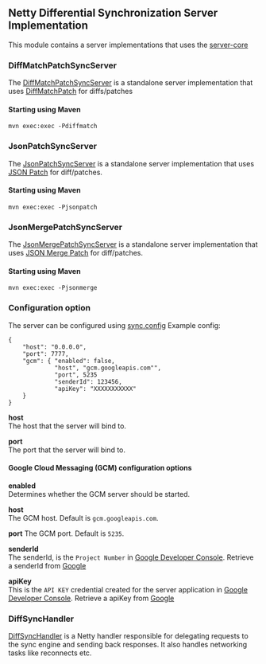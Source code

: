 ## Netty Differential Synchronization Server Implementation
This module contains a server implementations that uses the [server-core](../server-core)

### DiffMatchPatchSyncServer
The [DiffMatchPatchSyncServer](./src/main/java/org/jboss/aerogear/sync/DiffMatchPatchSyncServer.java) is a standalone server implementation
that uses [DiffMatchPatch](../../synchronizers/diffmatchpath) for diffs/patches

#### Starting using Maven

    mvn exec:exec -Pdiffmatch

### JsonPatchSyncServer
The [JsonPatchSyncServer](./src/main/java/org/jboss/aerogear/sync/JsonPatchSyncServer.java) is a standalone 
server implementation that uses [JSON Patch](../..//synchronizers/json-patch) for diff/patches.

#### Starting using Maven

    mvn exec:exec -Pjsonpatch
    
### JsonMergePatchSyncServer
The [JsonMergePatchSyncServer](./src/main/java/org/jboss/aerogear/sync/JsonMergePatchSyncServer.java) is a standalone 
server implementation that uses [JSON Merge Patch](../../synchronizers/json-merge-patch) for diff/patches.

#### Starting using Maven

    mvn exec:exec -Pjsonmerge

### Configuration option
The server can be configured using [sync.config](./src/main/resources/sync.config)
Example config:

    {
        "host": "0.0.0.0",
        "port": 7777,
        "gcm": { "enabled": false, 
                 "host", "gcm.googleapis.com"",
                 "port", 5235
                 "senderId": 123456, 
                 "apiKey": "XXXXXXXXXXX"
        }
    }
    
__host__  
The host that the server will bind to.

__port__  
The port that the server will bind to.

#### Google Cloud Messaging (GCM) configuration options  

__enabled__  
Determines whether the GCM server should be started.

__host__  
The GCM host. Default is ```gcm.googleapis.com```.

__port__
The GCM port. Default is ```5235```.


__senderId__  
The senderId, is the ```Project Number``` in [Google Developer Console](https://console.developers.google.com).
Retrieve a senderId from [Google](https://developer.android.com/google/gcm/gs.html)

__apiKey__  
This is the ```API KEY``` credential created for the server application in [Google Developer Console](https://console.developers.google.com).
Retrieve a apiKey from [Google](https://developer.android.com/google/gcm/gs.html)


### DiffSyncHandler
[DiffSyncHandler](./src/main/java/org/jboss/aerogear/sync/DiffSyncHandler.java) is a Netty handler responsible for
delegating requests to the sync engine and sending back responses. It also handles networking tasks like reconnects etc.



